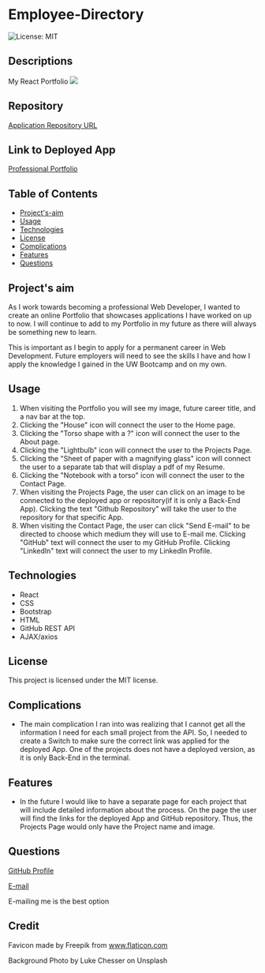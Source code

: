 # Employee-Directory
![License: MIT](https://img.shields.io/badge/License-MIT-Red.svg)

## Descriptions
My React Portfolio
![](./assets/images/)


## Repository
[Application Repository URL](https://github.com/cmcunningham27/Professional-Portfolio)

## Link to Deployed App
[Professional Portfolio](https://cmcunningham27.github.io/Professional-Portfolio)

## Table of Contents
- [Project's-aim](#project's-aim)
- [Usage](#usage)
- [Technologies](#technologies)
- [License](#license)
- [Complications](#complications)
- [Features](#features)
- [Questions](#questions)

## Project's aim
As I work towards becoming a professional Web Developer, I wanted to create an online Portfolio that showcases applications I have worked on up to now. I will continue to add to my Portfolio in my future as there will always be something new to learn.

This is important as I begin to apply for a permanent career in Web Development. Future employers will need to see the skills I have and how I apply the knowledge I gained in the UW Bootcamp and on my own. 

## Usage
1. When visiting the Portfolio you will see my image, future career title, and a nav bar at the top. 
2. Clicking the "House" icon will connect the user to the Home page.
3. Clicking the "Torso shape with a ?" icon will connect the user to the About page.
4. Clicking the "Lightbulb" icon will connect the user to the Projects Page.
5. Clicking the "Sheet of paper with a magnifying glass" icon will connect the user to a separate tab that will display a pdf of my Resume.
6. Clicking the "Notebook with a torso" icon will connect the user to the Contact Page.
7. When visiting the Projects Page, the user can click on an image to be connected to the deployed app or repository(if it is only a Back-End App). Clicking the text "Github Repository" will take the user to the repository for that specific App.
8. When visiting the Contact Page, the user can click "Send E-mail" to be directed to choose which medium they will use to E-mail me. Clicking "GitHub" text will connect the user to my GitHub Profile. Clicking "LinkedIn" text will connect the user to my LinkedIn Profile. 

## Technologies
* React
* CSS
* Bootstrap
* HTML
* GitHub REST API
* AJAX/axios

## License
This project is licensed under the MIT license.

## Complications
* The main complication I ran into was realizing that I cannot get all the information I need for each small project from the API. So, I needed to create a Switch to make sure the correct link was applied for the deployed App. One of the projects does not have a deployed version, as it is only Back-End in the terminal.

## Features
* In the future I would like to have a separate page for each project that will include detailed information about the process. On the page the user will find the links for the deployed App and GitHub repository. Thus, the Projects Page would only have the Project name and image.

## Questions
[GitHub Profile](https://github.com/cmcunningham27)

[E-mail](mailto:sttepstutoring@yahoo.com)

E-mailing me is the best option

## Credit
Favicon made by Freepik from www.flaticon.com

Background Photo by Luke Chesser on Unsplash
